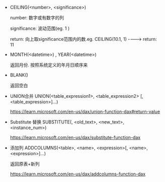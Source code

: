 - CEILING(\<number\>, \<significance\>)  

  number: 数字或有数字的列
  
  significance: 波动范围(eg. 1 )

  return: 向上取significance范围内的数.eg. CEILING(10.1, 1) ----> return: 11
  
- MONTH(\<datetime\>) , YEAR(\<datetime\>)

  返回月份. 按照系统定义的年月日顺序来

- BLANK()

  返回空白

- UNION合并 UNION(<table_expression1>, <table_expression2> [,<table_expression>]…)  

  https://learn.microsoft.com/en-us/dax/union-function-dax#return-value

- Substitute 替换 SUBSTITUTE(<text>, <old_text>, <new_text>, <instance_num>)  
  
  https://learn.microsoft.com/en-us/dax/substitute-function-dax
  
- 添加列 ADDCOLUMNS(\<table\>, \<name\>, \<expression\>[, \<name\>, \<expression\>]…)  
    
  返回原表+新列
  
  https://learn.microsoft.com/en-us/dax/addcolumns-function-dax
